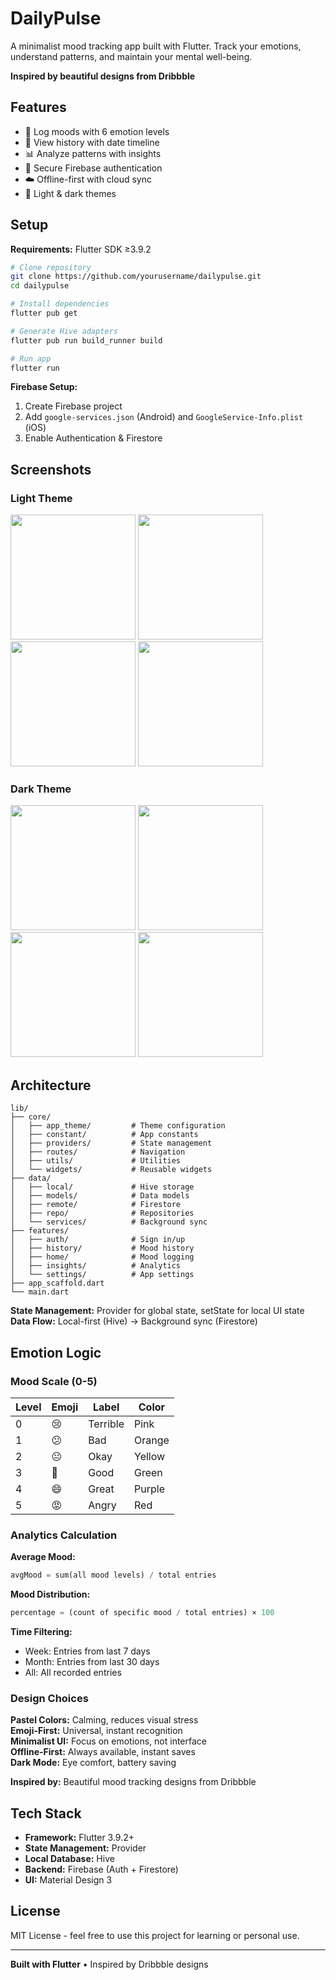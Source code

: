 # DailyPulse

A minimalist mood tracking app built with Flutter. Track your emotions, understand patterns, and maintain your mental well-being.

**Inspired by beautiful designs from Dribbble**

## Features

- 📝 Log moods with 6 emotion levels
- 📅 View history with date timeline
- 📊 Analyze patterns with insights
- 🔐 Secure Firebase authentication
- ☁️ Offline-first with cloud sync
- 🎨 Light & dark themes

## Setup

**Requirements:** Flutter SDK ≥3.9.2

```bash
# Clone repository
git clone https://github.com/yourusername/dailypulse.git
cd dailypulse

# Install dependencies
flutter pub get

# Generate Hive adapters
flutter pub run build_runner build

# Run app
flutter run
```

**Firebase Setup:**
1. Create Firebase project
2. Add `google-services.json` (Android) and `GoogleService-Info.plist` (iOS)
3. Enable Authentication & Firestore

## Screenshots

### Light Theme
<p float="left">
  <img src="screenshots/light/light_sign_in.png" width="200" />
  <img src="screenshots/light/light_home.png" width="200" />
  <img src="screenshots/light/light_histroy.png" width="200" />
  <img src="screenshots/light/light_insights.png" width="200" />
</p>

### Dark Theme
<p float="left">
  <img src="screenshots/dark/dark_sign_in.png" width="200" />
  <img src="screenshots/dark/dark_home.png" width="200" />
  <img src="screenshots/dark/dark_histroy.png" width="200" />
  <img src="screenshots/dark/dark_setting.png" width="200" />
</p>

## Architecture

```
lib/
├── core/
│   ├── app_theme/         # Theme configuration
│   ├── constant/          # App constants
│   ├── providers/         # State management
│   ├── routes/            # Navigation
│   ├── utils/             # Utilities
│   └── widgets/           # Reusable widgets
├── data/
│   ├── local/             # Hive storage
│   ├── models/            # Data models
│   ├── remote/            # Firestore
│   ├── repo/              # Repositories
│   └── services/          # Background sync
├── features/
│   ├── auth/              # Sign in/up
│   ├── history/           # Mood history
│   ├── home/              # Mood logging
│   ├── insights/          # Analytics
│   └── settings/          # App settings
├── app_scaffold.dart
└── main.dart
```

**State Management:** Provider for global state, setState for local UI state  
**Data Flow:** Local-first (Hive) → Background sync (Firestore)

## Emotion Logic

### Mood Scale (0-5)
| Level | Emoji | Label | Color |
|-------|-------|-------|-------|
| 0 | 😢 | Terrible | Pink |
| 1 | 😕 | Bad | Orange |
| 2 | 😐 | Okay | Yellow |
| 3 | 🙂 | Good | Green |
| 4 | 😄 | Great | Purple |
| 5 | 😡 | Angry | Red |

### Analytics Calculation

**Average Mood:**
```dart
avgMood = sum(all mood levels) / total entries
```

**Mood Distribution:**
```dart
percentage = (count of specific mood / total entries) × 100
```

**Time Filtering:**
- Week: Entries from last 7 days
- Month: Entries from last 30 days
- All: All recorded entries

### Design Choices

**Pastel Colors:** Calming, reduces visual stress  
**Emoji-First:** Universal, instant recognition  
**Minimalist UI:** Focus on emotions, not interface  
**Offline-First:** Always available, instant saves  
**Dark Mode:** Eye comfort, battery saving

**Inspired by:** Beautiful mood tracking designs from Dribbble

## Tech Stack

- **Framework:** Flutter 3.9.2+
- **State Management:** Provider
- **Local Database:** Hive
- **Backend:** Firebase (Auth + Firestore)
- **UI:** Material Design 3

## License

MIT License - feel free to use this project for learning or personal use.

---

**Built with Flutter** • Inspired by Dribbble designs
